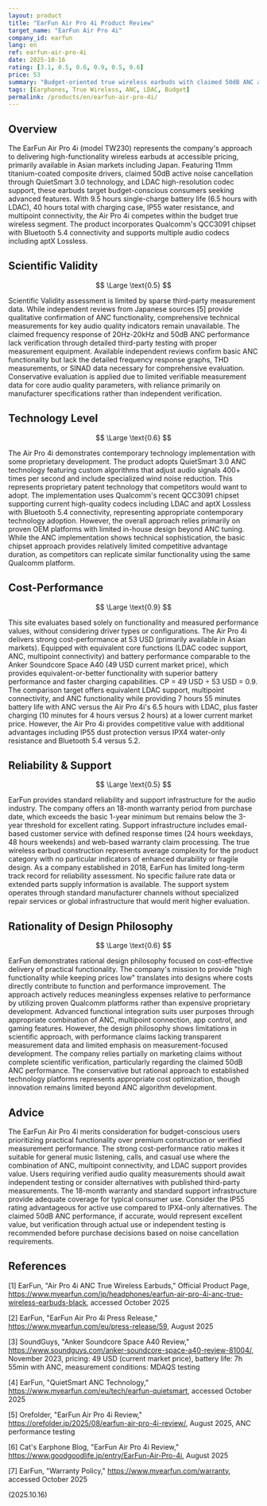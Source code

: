 ```yaml
---
layout: product
title: "EarFun Air Pro 4i Product Review"
target_name: "EarFun Air Pro 4i"
company_id: earfun
lang: en
ref: earfun-air-pro-4i
date: 2025-10-16
rating: [3.1, 0.5, 0.6, 0.9, 0.5, 0.6]
price: 53
summary: "Budget-oriented true wireless earbuds with claimed 50dB ANC and LDAC support, delivering strong cost-performance value through practical functionality at accessible pricing."
tags: [Earphones, True Wireless, ANC, LDAC, Budget]
permalink: /products/en/earfun-air-pro-4i/
---
```


## Overview

The EarFun Air Pro 4i (model TW230) represents the company's approach to delivering high-functionality wireless earbuds at accessible pricing, primarily available in Asian markets including Japan. Featuring 11mm titanium-coated composite drivers, claimed 50dB active noise cancellation through QuietSmart 3.0 technology, and LDAC high-resolution codec support, these earbuds target budget-conscious consumers seeking advanced features. With 9.5 hours single-charge battery life (6.5 hours with LDAC), 40 hours total with charging case, IP55 water resistance, and multipoint connectivity, the Air Pro 4i competes within the budget true wireless segment. The product incorporates Qualcomm's QCC3091 chipset with Bluetooth 5.4 connectivity and supports multiple audio codecs including aptX Lossless.

## Scientific Validity

$$ \Large \text{0.5} $$

Scientific Validity assessment is limited by sparse third-party measurement data. While independent reviews from Japanese sources [5] provide qualitative confirmation of ANC functionality, comprehensive technical measurements for key audio quality indicators remain unavailable. The claimed frequency response of 20Hz-20kHz and 50dB ANC performance lack verification through detailed third-party testing with proper measurement equipment. Available independent reviews confirm basic ANC functionality but lack the detailed frequency response graphs, THD measurements, or SINAD data necessary for comprehensive evaluation. Conservative evaluation is applied due to limited verifiable measurement data for core audio quality parameters, with reliance primarily on manufacturer specifications rather than independent verification.

## Technology Level

$$ \Large \text{0.6} $$

The Air Pro 4i demonstrates contemporary technology implementation with some proprietary development. The product adopts QuietSmart 3.0 ANC technology featuring custom algorithms that adjust audio signals 400+ times per second and include specialized wind noise reduction. This represents proprietary patent technology that competitors would want to adopt. The implementation uses Qualcomm's recent QCC3091 chipset supporting current high-quality codecs including LDAC and aptX Lossless with Bluetooth 5.4 connectivity, representing appropriate contemporary technology adoption. However, the overall approach relies primarily on proven OEM platforms with limited in-house design beyond ANC tuning. While the ANC implementation shows technical sophistication, the basic chipset approach provides relatively limited competitive advantage duration, as competitors can replicate similar functionality using the same Qualcomm platform.

## Cost-Performance

$$ \Large \text{0.9} $$

This site evaluates based solely on functionality and measured performance values, without considering driver types or configurations. The Air Pro 4i delivers strong cost-performance at 53 USD (primarily available in Asian markets). Equipped with equivalent core functions (LDAC codec support, ANC, multipoint connectivity) and battery performance comparable to the Anker Soundcore Space A40 (49 USD current market price), which provides equivalent-or-better functionality with superior battery performance and faster charging capabilities. CP = 49 USD ÷ 53 USD = 0.9. The comparison target offers equivalent LDAC support, multipoint connectivity, and ANC functionality while providing 7 hours 55 minutes battery life with ANC versus the Air Pro 4i's 6.5 hours with LDAC, plus faster charging (10 minutes for 4 hours versus 2 hours) at a lower current market price. However, the Air Pro 4i provides competitive value with additional advantages including IP55 dust protection versus IPX4 water-only resistance and Bluetooth 5.4 versus 5.2.

## Reliability & Support

$$ \Large \text{0.5} $$

EarFun provides standard reliability and support infrastructure for the audio industry. The company offers an 18-month warranty period from purchase date, which exceeds the basic 1-year minimum but remains below the 3-year threshold for excellent rating. Support infrastructure includes email-based customer service with defined response times (24 hours weekdays, 48 hours weekends) and web-based warranty claim processing. The true wireless earbud construction represents average complexity for the product category with no particular indicators of enhanced durability or fragile design. As a company established in 2018, EarFun has limited long-term track record for reliability assessment. No specific failure rate data or extended parts supply information is available. The support system operates through standard manufacturer channels without specialized repair services or global infrastructure that would merit higher evaluation.

## Rationality of Design Philosophy

$$ \Large \text{0.6} $$

EarFun demonstrates rational design philosophy focused on cost-effective delivery of practical functionality. The company's mission to provide "high functionality while keeping prices low" translates into designs where costs directly contribute to function and performance improvement. The approach actively reduces meaningless expenses relative to performance by utilizing proven Qualcomm platforms rather than expensive proprietary development. Advanced functional integration suits user purposes through appropriate combination of ANC, multipoint connection, app control, and gaming features. However, the design philosophy shows limitations in scientific approach, with performance claims lacking transparent measurement data and limited emphasis on measurement-focused development. The company relies partially on marketing claims without complete scientific verification, particularly regarding the claimed 50dB ANC performance. The conservative but rational approach to established technology platforms represents appropriate cost optimization, though innovation remains limited beyond ANC algorithm development.

## Advice

The EarFun Air Pro 4i merits consideration for budget-conscious users prioritizing practical functionality over premium construction or verified measurement performance. The strong cost-performance ratio makes it suitable for general music listening, calls, and casual use where the combination of ANC, multipoint connectivity, and LDAC support provides value. Users requiring verified audio quality measurements should await independent testing or consider alternatives with published third-party measurements. The 18-month warranty and standard support infrastructure provide adequate coverage for typical consumer use. Consider the IP55 rating advantageous for active use compared to IPX4-only alternatives. The claimed 50dB ANC performance, if accurate, would represent excellent value, but verification through actual use or independent testing is recommended before purchase decisions based on noise cancellation requirements.

## References

[1] EarFun, "Air Pro 4i ANC True Wireless Earbuds," Official Product Page, https://www.myearfun.com/jp/headphones/earfun-air-pro-4i-anc-true-wireless-earbuds-black, accessed October 2025

[2] EarFun, "EarFun Air Pro 4i Press Release," https://www.myearfun.com/eu/press-release/59, August 2025

[3] SoundGuys, "Anker Soundcore Space A40 Review," https://www.soundguys.com/anker-soundcore-space-a40-review-81004/, November 2023, pricing: 49 USD (current market price), battery life: 7h 55min with ANC, measurement conditions: MDAQS testing

[4] EarFun, "QuietSmart ANC Technology," https://www.myearfun.com/eu/tech/earfun-quietsmart, accessed October 2025

[5] Orefolder, "EarFun Air Pro 4i Review," https://orefolder.jp/2025/08/earfun-air-pro-4i-review/, August 2025, ANC performance testing

[6] Cat's Earphone Blog, "EarFun Air Pro 4i Review," https://www.goodgoodlife.jp/entry/EarFun-Air-Pro-4i, August 2025

[7] EarFun, "Warranty Policy," https://www.myearfun.com/warranty, accessed October 2025

(2025.10.16)